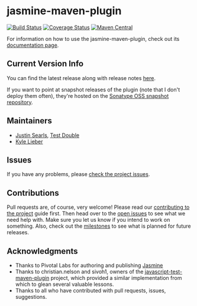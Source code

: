 jasmine-maven-plugin
====================

[![Build Status](https://secure.travis-ci.org/searls/jasmine-maven-plugin.png)](http://travis-ci.org/searls/jasmine-maven-plugin) [![Coverage Status](https://coveralls.io/repos/searls/jasmine-maven-plugin/badge.png?branch=master)](https://coveralls.io/r/searls/jasmine-maven-plugin?branch=master) [![Maven Central](https://maven-badges.herokuapp.com/maven-central/com.github.searls/jasmine-maven-plugin/badge.svg)](https://maven-badges.herokuapp.com/maven-central/com.github.searls/jasmine-maven-plugin)

For information on how to use the jasmine-maven-plugin, check out its [documentation page](http://searls.github.com/jasmine-maven-plugin/).

## Current Version Info

You can find the latest release along with release notes [here](https://github.com/searls/jasmine-maven-plugin/releases).

If you want to point at snapshot releases of the plugin (note that I don't deploy them often), they're hosted on the [Sonatype OSS snapshot repository](https://oss.sonatype.org/service/local/repositories/snapshots).

## Maintainers
* [Justin Searls](http://about.me/searls), [Test Double](http://testdouble.com)
* [Kyle Lieber](http://kylelieber.com)

## Issues

If you have any problems, please [check the project issues](https://github.com/searls/jasmine-maven-plugin/issues).

## Contributions

Pull requests are, of course, very welcome! Please read our [contributing to the project](https://github.com/searls/jasmine-maven-plugin/wiki/Contributing-to-the-project) guide first. Then head over to the [open issues](https://github.com/searls/jasmine-maven-plugin/issues) to see what we need help with. Make sure you let us know if you intend to work on something. Also, check out the [milestones](https://github.com/searls/jasmine-maven-plugin/issues/milestones) to see what is planned for future releases.

## Acknowledgments
* Thanks to Pivotal Labs for authoring and publishing [Jasmine](http://github.com/pivotal/jasmine)
* Thanks to christian.nelson and sivoh1, owners of the [javascript-test-maven-plugin](http://code.google.com/p/javascript-test-maven-plugin/) project, which provided a similar implementation from which to glean several valuable lessons.
* Thanks to all who have contributed with pull requests, issues, suggestions.

